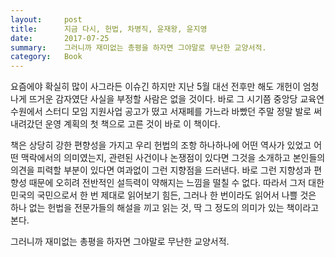 ```yaml
---
layout:     post
title:      지금 다시, 헌법, 차병직, 윤재왕, 윤지영
date:       2017-07-25
summary:    그러니까 재미없는 총평을 하자면 그야말로 무난한 교양서적.
category:   Book
---
```


요즘에야 확실히 많이 사그라든 이슈긴 하지만 지난 5월 대선 전후만 해도 개헌이 엄청나게 뜨거운 감자였단 사실을 부정할 사람은 없을 것이다.
바로 그 시기쯤 중앙당 교육연수원에서 스터디 모임 지원사업 공고가 떴고 서재페를 가느라 바빴던 주말 정말 발로 써내려갔던 운영 계획의 첫 책으로 고른 것이 바로 이 책이다.

책은 상당히 강한 편향성을 가지고 우리 헌법의 조항 하나하나에 어떤 역사가 있었고 어떤 맥락에서의 의미였는지, 관련된 사건이나 논쟁점이 있다면 그것을 소개하고 본인들의 의견을 피력할 부분이 있다면 여과없이 그런 지향점을 드러낸다.
바로 그런 지향성과 편향성 때문에 오히려 전반적인 설득력이 약해지는 느낌을 떨칠 수 없다.
따라서 그저 대한민국의 국민으로서 한 번 제대로 읽어보기 힘든, 그러나 한 번이라도 읽어서 나쁠 것은 하나 없는 헌법을 전문가들의 해설을 끼고 읽는 것, 딱 그 정도의 의미가 있는 책이라고 본다.

그러니까 재미없는 총평을 하자면 그야말로 무난한 교양서적.
